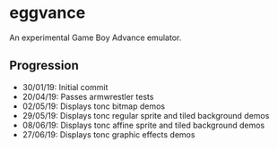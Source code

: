 # eggvance
An experimental Game Boy Advance emulator.

## Progression
- 30/01/19: Initial commit
- 20/04/19: Passes armwrestler tests
- 02/05/19: Displays tonc bitmap demos
- 29/05/19: Displays tonc regular sprite and tiled background demos
- 08/06/19: Displays tonc affine sprite and tiled background demos
- 27/06/19: Displays tonc graphic effects demos